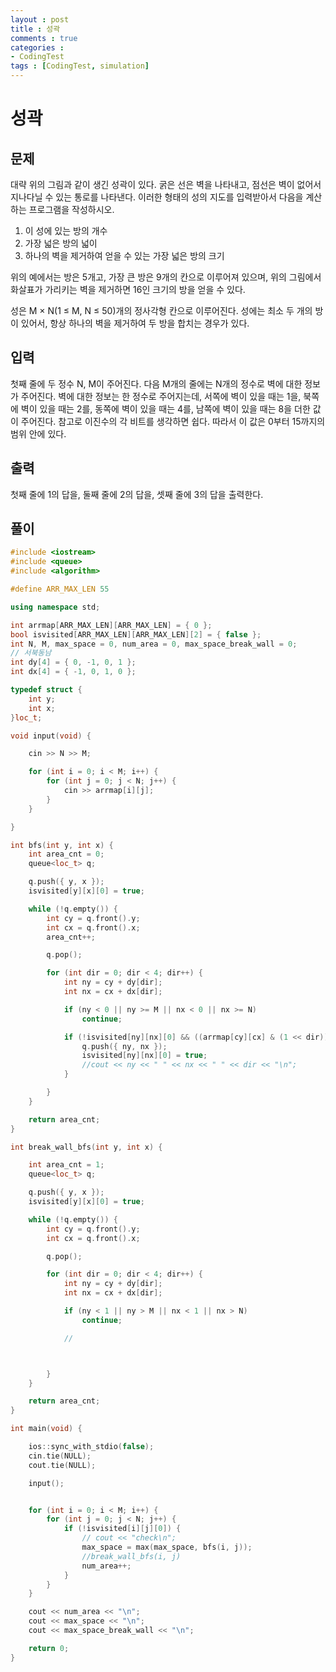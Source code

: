 ```yaml
---
layout : post
title : 성곽
comments : true
categories : 
- CodingTest
tags : [CodingTest, simulation]
---
```


# 성곽


## 문제


대략 위의 그림과 같이 생긴 성곽이 있다. 굵은 선은 벽을 나타내고, 점선은 벽이 없어서 지나다닐 수 있는 통로를 나타낸다. 이러한 형태의 성의 지도를 입력받아서 다음을 계산하는 프로그램을 작성하시오.

1. 이 성에 있는 방의 개수
2. 가장 넓은 방의 넓이
3. 하나의 벽을 제거하여 얻을 수 있는 가장 넓은 방의 크기


위의 예에서는 방은 5개고, 가장 큰 방은 9개의 칸으로 이루어져 있으며, 위의 그림에서 화살표가 가리키는 벽을 제거하면 16인 크기의 방을 얻을 수 있다.

성은 M × N(1 ≤ M, N ≤ 50)개의 정사각형 칸으로 이루어진다. 성에는 최소 두 개의 방이 있어서, 항상 하나의 벽을 제거하여 두 방을 합치는 경우가 있다.

## 입력
첫째 줄에 두 정수 N, M이 주어진다. 다음 M개의 줄에는 N개의 정수로 벽에 대한 정보가 주어진다. 벽에 대한 정보는 한 정수로 주어지는데, 서쪽에 벽이 있을 때는 1을, 북쪽에 벽이 있을 때는 2를, 동쪽에 벽이 있을 때는 4를, 남쪽에 벽이 있을 때는 8을 더한 값이 주어진다. 참고로 이진수의 각 비트를 생각하면 쉽다. 따라서 이 값은 0부터 15까지의 범위 안에 있다.

## 출력
첫째 줄에 1의 답을, 둘째 줄에 2의 답을, 셋째 줄에 3의 답을 출력한다.

## 풀이

```cpp
#include <iostream>
#include <queue>
#include <algorithm>

#define ARR_MAX_LEN 55

using namespace std;

int arrmap[ARR_MAX_LEN][ARR_MAX_LEN] = { 0 };
bool isvisited[ARR_MAX_LEN][ARR_MAX_LEN][2] = { false };
int N, M, max_space = 0, num_area = 0, max_space_break_wall = 0;
// 서북동남
int dy[4] = { 0, -1, 0, 1 };
int dx[4] = { -1, 0, 1, 0 };

typedef struct {
    int y;
    int x;
}loc_t;

void input(void) {

    cin >> N >> M;

    for (int i = 0; i < M; i++) {
        for (int j = 0; j < N; j++) {
            cin >> arrmap[i][j];
        }
    }

}

int bfs(int y, int x) {
    int area_cnt = 0;
    queue<loc_t> q;

    q.push({ y, x });
    isvisited[y][x][0] = true;

    while (!q.empty()) {
        int cy = q.front().y;
        int cx = q.front().x;
        area_cnt++;

        q.pop();

        for (int dir = 0; dir < 4; dir++) {
            int ny = cy + dy[dir];
            int nx = cx + dx[dir];

            if (ny < 0 || ny >= M || nx < 0 || nx >= N)
                continue;

            if (!isvisited[ny][nx][0] && ((arrmap[cy][cx] & (1 << dir)) == 0)) {
                q.push({ ny, nx });
                isvisited[ny][nx][0] = true;
                //cout << ny << " " << nx << " " << dir << "\n";
            }

        }
    }

    return area_cnt;
}

int break_wall_bfs(int y, int x) {

    int area_cnt = 1;
    queue<loc_t> q;

    q.push({ y, x });
    isvisited[y][x][0] = true;

    while (!q.empty()) {
        int cy = q.front().y;
        int cx = q.front().x;

        q.pop();

        for (int dir = 0; dir < 4; dir++) {
            int ny = cy + dy[dir];
            int nx = cx + dx[dir];

            if (ny < 1 || ny > M || nx < 1 || nx > N)
                continue;

            // 



        }
    }

    return area_cnt;
}

int main(void) {

    ios::sync_with_stdio(false);
    cin.tie(NULL);
    cout.tie(NULL);

    input();


    for (int i = 0; i < M; i++) {
        for (int j = 0; j < N; j++) {
            if (!isvisited[i][j][0]) {
                // cout << "check\n";
                max_space = max(max_space, bfs(i, j));
                //break_wall_bfs(i, j)
                num_area++;
            }
        }
    }

    cout << num_area << "\n";
    cout << max_space << "\n";
    cout << max_space_break_wall << "\n";

    return 0;
}
```


